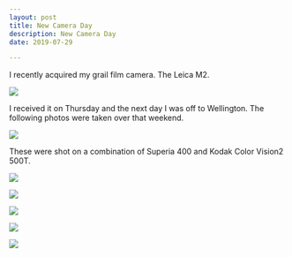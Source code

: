 ```yaml
---
layout: post
title: New Camera Day
description: New Camera Day
date: 2019-07-29

---
```


I recently acquired my grail film camera. The Leica M2.

![](/public/images/190729-00-1024.jpg)

I received it on Thursday and the next day I was off to Wellington. The following photos were taken over that weekend.

![](/public/images/190729-02-1024.jpg)

These were shot on a combination of Superia 400 and Kodak Color Vision2 500T.

![](/public/images/190729-01-1024.jpg)

![](/public/images/190729-03-1024.jpg)

![](/public/images/190729-04-1024.jpg)

![](/public/images/190729-05-1024.jpg)

![](/public/images/190729-06-1024.jpg)
